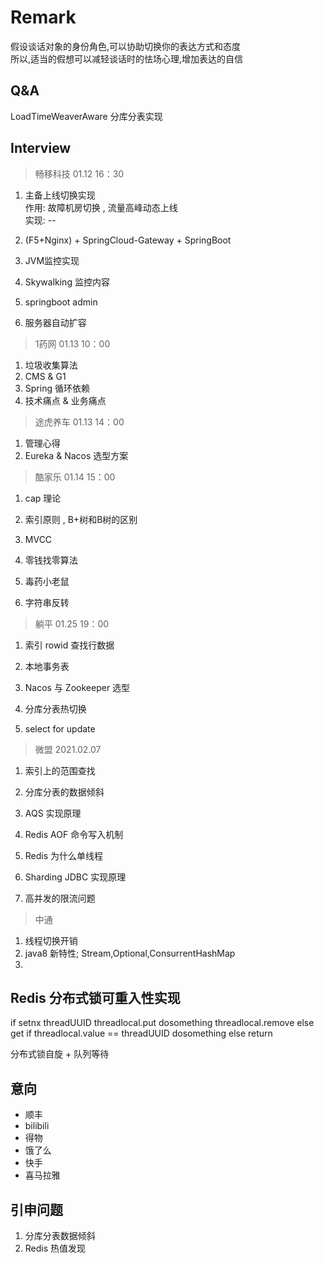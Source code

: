 # Remark
假设谈话对象的身份角色,可以协助切换你的表达方式和态度  
所以,适当的假想可以减轻谈话时的怯场心理,增加表达的自信

## Q&A
LoadTimeWeaverAware
分库分表实现

## Interview
> 畅移科技 01.12 16：30
1.  主备上线切换实现  
作用: 故障机房切换 , 流量高峰动态上线  
实现: --

2. (F5+Nginx) + SpringCloud-Gateway + SpringBoot
3. JVM监控实现
4. Skywalking 监控内容
5. springboot admin

6. 服务器自动扩容

> 1药网 01.13 10：00

1. 垃圾收集算法
2. CMS & G1
3. Spring 循环依赖
4. 技术痛点 & 业务痛点

> 途虎养车 01.13 14：00
1. 管理心得
2. Eureka & Nacos 选型方案

> 酷家乐 01.14 15：00
1. cap 理论
2. 索引原则 , B+树和B树的区别
3. MVCC

4. 零钱找零算法
5. 毒药小老鼠
6. 字符串反转

> 躺平 01.25 19：00
1. 索引 rowid 查找行数据
2. 本地事务表
3. Nacos 与 Zookeeper 选型

4. 分库分表热切换
5. select for update

> 微盟 2021.02.07
1. 索引上的范围查找
2. 分库分表的数据倾斜
3. AQS 实现原理
4. Redis AOF 命令写入机制

5. Redis 为什么单线程
6. Sharding JDBC 实现原理
7. 高并发的限流问题

> 中通
1. 线程切换开销
2. java8 新特性; Stream,Optional,ConsurrentHashMap 
3. 

## Redis 分布式锁可重入性实现
if setnx threadUUID
        threadlocal.put 
        dosomething
        threadlocal.remove
else get
    if threadlocal.value == threadUUID
        dosomething
    else 
        return 

分布式锁自旋 + 队列等待

## 意向
* 顺丰
* bilibili
* 得物
* 饿了么
* 快手
* 喜马拉雅

## 引申问题
1. 分库分表数据倾斜
2. Redis 热值发现
